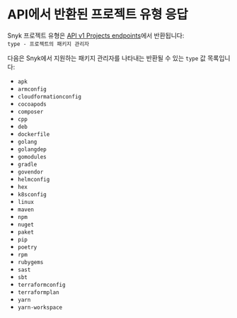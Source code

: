 # API에서 반환된 프로젝트 유형 응답

Snyk 프로젝트 유형은 [API v1 Projects endpoints](../reference/projects-v1.md)에서 반환됩니다:\
`type - 프로젝트의 패키지 관리자`

다음은 Snyk에서 지원하는 패키지 관리자를 나타내는 반환될 수 있는 `type` 값 목록입니다:

- `apk`
- `armconfig`
- `cloudformationconfig`
- `cocoapods`
- `composer`
- `cpp`
- `deb`
- `dockerfile`
- `golang`
- `golangdep`
- `gomodules`
- `gradle`
- `govendor`
- `helmconfig`
- `hex`
- `k8sconfig`
- `linux`
- `maven`
- `npm`
- `nuget`
- `paket`
- `pip`
- `poetry`
- `rpm`
- `rubygems`
- `sast`
- `sbt`
- `terraformconfig`
- `terraformplan`
- `yarn`
- `yarn-workspace`